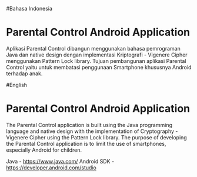 #Bahasa Indonesia
# Parental Control Android Application
Aplikasi Parental Control dibangun menggunakan bahasa pemrograman Java dan native design dengan implementasi Kriptografi - Vigenere Cipher menggunakan Pattern Lock library.
Tujuan pembangunan aplikasi Parental Control yaitu untuk membatasi penggunaan Smartphone khususnya Android terhadap anak.



#English
# Parental Control Android Application
The Parental Control application is built using the Java programming language and native design with the implementation of Cryptography - Vigenere Cipher using the Pattern Lock library.
The purpose of developing the Parental Control application is to limit the use of smartphones, especially Android for children.


Java - https://www.java.com/
Android SDK - https://developer.android.com/studio
